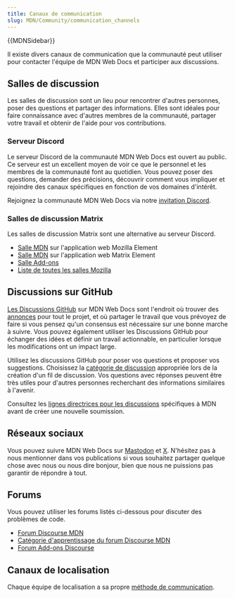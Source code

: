 ```yaml
---
title: Canaux de communication
slug: MDN/Community/communication_channels
---
```


{{MDNSidebar}}

Il existe divers canaux de communication que la communauté peut utiliser pour contacter l'équipe de MDN Web Docs et participer aux discussions.

## Salles de discussion

Les salles de discussion sont un lieu pour rencontrer d'autres personnes, poser des questions et partager des informations. Elles sont idéales pour faire connaissance avec d'autres membres de la communauté, partager votre travail et obtenir de l'aide pour vos contributions.

### Serveur Discord

Le serveur Discord de la communauté MDN Web Docs est ouvert au public. Ce serveur est un excellent moyen de voir ce que le personnel et les membres de la communauté font au quotidien. Vous pouvez poser des questions, demander des précisions, découvrir comment vous impliquer et rejoindre des canaux spécifiques en fonction de vos domaines d'intérêt.

Rejoignez la communauté MDN Web Docs via notre [invitation Discord](/discord).

### Salles de discussion Matrix

Les salles de discussion Matrix sont une alternative au serveur Discord.

- [Salle MDN](https://chat.mozilla.org/#/room/#mdn:mozilla.org) sur l'application web Mozilla Element
- [Salle MDN](https://app.element.io/#/room/#mdn:mozilla.org) sur l'application web Matrix Element
- [Salle Add-ons](https://chat.mozilla.org/#/room/#addons:mozilla.org)
- [Liste de toutes les salles Mozilla](https://wiki.mozilla.org/Matrix#Commonly_used_rooms)

## Discussions sur GitHub

[Les Discussions GitHub](https://github.com/orgs/mdn/discussions) sur MDN Web Docs sont l'endroit où trouver des [annonces](https://github.com/orgs/mdn/discussions/categories/announcements) pour tout le projet, et où partager le travail que vous prévoyez de faire si vous pensez qu'un consensus est nécessaire sur une bonne marche à suivre.
Vous pouvez également utiliser les Discussions GitHub pour échanger des idées et définir un travail actionnable, en particulier lorsque les modifications ont un impact large.

Utilisez les discussions GitHub pour poser vos questions et proposer vos suggestions.
Choisissez la [catégorie de discussion](https://github.com/mdn/mdn-community#github-discussions) appropriée lors de la création d'un fil de discussion.
Vos questions avec réponses peuvent être très utiles pour d'autres personnes recherchant des informations similaires à l'avenir.

Consultez les [lignes directrices pour les discussions](/fr/docs/MDN/Community/Discussions) spécifiques à MDN avant de créer une nouvelle soumission.

## Réseaux sociaux

Vous pouvez suivre MDN Web Docs sur [Mastodon](https://mozilla.social/@mdn) et [X](https://x.com/MozDevNet).
N'hésitez pas à nous mentionner dans vos publications si vous souhaitez partager quelque chose avec nous ou nous dire bonjour, bien que nous ne puissions pas garantir de répondre à tout.

## Forums

Vous pouvez utiliser les forums listés ci-dessous pour discuter des problèmes de code.

- [Forum Discourse MDN](https://discourse.mozilla.org/c/mdn/236)
- [Catégorie d'apprentissage du forum Discourse MDN](https://discourse.mozilla.org/c/mdn/learn/250)
- [Forum Add-ons Discourse](https://discourse.mozilla.org/c/add-ons/35)

## Canaux de localisation

Chaque équipe de localisation a sa propre [méthode de communication](/fr/docs/MDN/Community/Contributing/Translated_content).